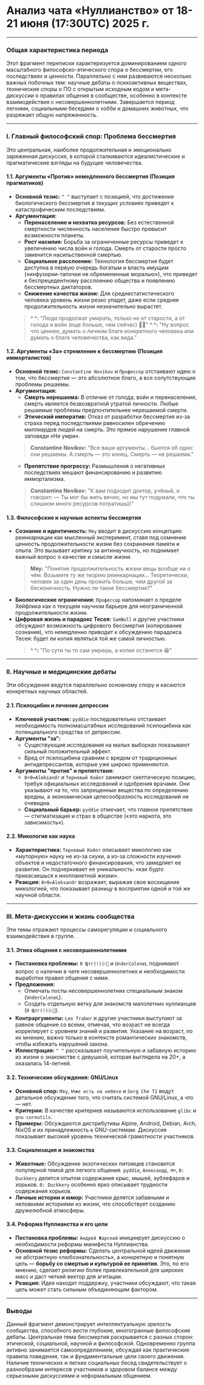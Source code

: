 # Анализ чата «Нуллианство» от 18-21 июня (17:30UTC) 2025 г.

---

### **Общая характеристика периода**

Этот фрагмент переписки характеризуется доминированием одного масштабного философско-этического спора о бессмертии, его последствиях и ценности. Параллельно с ним развиваются несколько важных побочных тем: научные дебаты о психоактивных веществах, технические споры о ПО с открытым исходным кодом и мета-дискуссии о правилах общения в сообществе, особенно в контексте взаимодействия с несовершеннолетними. Завершается период легкими, социальными беседами о хобби и домашних животных, что разряжает общую напряженность.

---

### **I. Главный философский спор: Проблема бессмертия**

Это центральная, наиболее продолжительная и эмоционально заряженная дискуссия, в которой сталкиваются идеалистические и прагматические взгляды на будущее человечества.

#### **1.1. Аргументы «Против» немедленного бессмертия (Позиция прагматиков)**

- **Основной тезис:** `^ ^` выступает с позицией, что достижение биологического бессмертия *в текущих условиях* приведет к катастрофическим последствиям.
- **Аргументация:**
  - **Перенаселение и нехватка ресурсов:** Без естественной смертности численность населения быстро превысит возможности планеты.
  - **Рост насилия:** Борьба за ограниченные ресурсы приведет к увеличению числа войн и голода. Смерть от старости просто заменится насильственной смертью.
  - **Социальное расслоение:** Технология бессмертия будет доступна в первую очередь богатым и власть имущим («инфузории-тапочки не обремененные моралью»), что приведет к беспрецедентному расслоению общества и появлению бессмертных диктаторов.
  - **Снижение качества жизни:** Для среднестатистического человека уровень жизни резко упадет, даже если средняя продолжительность жизни незначительно вырастет.
  > **^ ^:** "Люди продолжат умирать, только не от старости, а от голода и войн (еще больше, чем сейчас) 🤷‍♂️"
  > **^ ^:** "Ну вопрос что ценнее, думать о личном благе конкретного человека или думать о благе человечества, как вида."

#### **1.2. Аргументы «За» стремление к бессмертию (Позиция имморталистов)**

- **Основной тезис:** `Constantine Novikov` и `Профессор` отстаивают идею о том, что бессмертие — это абсолютное благо, а все сопутствующие проблемы решаемы.
- **Аргументация:**
  - **Смерть нерешаема:** В отличие от голода, войн и перенаселения, смерть является безвозвратной утратой личности. Любые решаемые проблемы предпочтительнее нерешаемой смерти.
  - **Этический императив:** Отказ от разработки бессмертия из-за страха перед последствиями равносилен обречению миллиардов людей на смерть. Это прямое нарушение главной заповеди «Не умри».
  > **Constantine Novikov:** "Все ваши аргументы... бьются об одно: они решаемы. А смерть — это конец. Смерть — не решаема."
  - **Препятствие прогрессу:** Размышления о негативных последствиях мешают финансированию и развитию иммортализма.
  > **Constantine Novikov:** "К вам подходит доктор, учёный, и говорит: — Ты мог бы жить вечно, но мы тут подумали, что ты слишком много ресурсов потратишь))"

#### **1.3. Философские и научные аспекты бессмертия**

- **Сознание и идентичность:** `Мяу` вводит в дискуссию концепцию реинкарнации как мысленный эксперимент, ставя под сомнение ценность продолжительности жизни без сохранения памяти и опыта. Это вызывает критику за антинаучность, но поднимает важный вопрос о качестве и смысле жизни.
  > **Мяу:** "Понятие продолжительность жизни вещь вообще ни о чём. Возьмите ту же теорию реинкарнации... Теоретически, человек за один день прожить больше, чем другой за бесконечность. Нужно ли такое бессмертие?"
- **Биологические ограничения:** `Профессор` напоминает о пределе Хейфлика как о текущем научном барьере для неограниченной продолжительности жизни.
- **Цифровая жизнь и парадокс Тесея:** `SamNull` и другие участники обсуждают возможность цифрового бессмертия (копирование сознания), что немедленно приводит к обсуждению парадокса Тесея: будет ли копия являться той же самой личностью.
  > **^ ^:** "По сути ты то сам умрешь, а копия останется 😁"

---

### **II. Научные и медицинские дебаты**

Эти обсуждения ведутся параллельно основному спору и касаются конкретных научных областей.

#### **2.1. Псилоцибин и лечение депрессии**

- **Ключевой участник:** `pyddie` последовательно отстаивает необходимость полномасштабных исследований псилоцибина как потенциального средства от депрессии.
- **Аргументы "за":**
  - Существующие исследования на малых выборках показывают сильный положительный эффект.
  - Вред от псилоцибина сравним с вредом от традиционных антидепрессантов, которые уже широко применяются.
- **Аргументы "против" и препятствия:**
  - `0÷0=Aleksandr` и `Терновый Койот` занимают скептическую позицию, требуя официальных исследований и одобрения врачами. Они указывают на то, что запрещенные вещества по определению вредны, а экономическая целесообразность исследований не очевидна.
  - **Социальный барьер:** `pyddie` отмечает, что главное препятствие — стигматизация и страх в обществе («это наркота, это зависимость»).

#### **2.2. Микология как наука**

- **Характеристика:** `Терновый Койот` описывает микологию как «муторную» науку не из-за скуки, а из-за сложности изучения объектов и недостаточного финансирования, что замедляет ее развитие. Он подчеркивает ее уникальность: «как будто прикасаешься к инопланетной жизни».
- **Реакция:** `0÷0=Aleksandr` возражает, выражая свое восхищение микологией, что показывает разницу в восприятии одной и той же научной области.

---

### **III. Мета-дискуссии и жизнь сообщества**

Эти темы отражают процессы саморегуляции и социального взаимодействия в группе.

#### **3.1. Этика общения с несовершеннолетними**

- **Постановка проблемы:** `0 Щтг(!)🩺🍏` и `UnderColoneL` поднимают вопрос о наличии в чате несовершеннолетних и необходимости выработки правил общения с ними.
- **Предложения:**
  - Отмечать посты несовершеннолетних специальным знаком (`UnderColoneL`).
  - Создать отдельную ветку для знакомств малолетних нуллианцев (`0 Щтг(!)🩺🍏`).
- **Контраргументы:** `Leo Traber` и другие участники выступают за равное общение со всеми, отмечая, что возраст не всегда коррелирует с уровнем знаний и развития. Указание на возраст, по их мнению, важно только в контексте романтических знакомств, чтобы избежать нарушений закона.
- **Иллюстрация:** `^ ^` рассказывает поучительную и забавную историю из жизни о знакомстве с девушкой, которая выглядела на 20+, а оказалась 14-летней.

#### **3.2. Технические обсуждения: GNU/Linux**

- **Основной спор:** `Мяу`, `Ꙗже есть на небесе` и `Serg Che T2` ведут детальное обсуждение того, что считать системой GNU/Linux, а что — нет.
- **Критерии:** В качестве критериев называются использование `glibc` и `gnu coreutils`.
- **Примеры:** Обсуждаются дистрибутивы Alpine, Android, Debian, Arch, NixOS и их принадлежность к GNU-системам. Дискуссия показывает высокий уровень технической грамотности участников.

#### **3.3. Социализация и знакомства**

- **Животные:** Обсуждение экзотических питомцев становится популярной темой для легкого общения. `pyddie`, `Александр`, `🐟`, `0: Duckkery` делятся опытом содержания крыс, мышей, эублефаров и хорьков. `0: Duckkery` особенно ярко описывает трудности содержания хорьков.
- **Личные истории и юмор:** Участники делятся забавными и неловкими историями из жизни, что способствует созданию дружелюбной атмосферы.

#### **3.4. Реформа Нуллианства и его цели**

- **Постановка проблемы:** `Андрей Жарский` инициирует дискуссию о необходимости реформы манифеста Нуллианства.
- **Основной тезис реформы:** Сделать центральной идеей движения не абстрактную «любознательность», а конкретную и понятную цель — **борьбу со смертью и культурой ее принятия**. Это, по его мнению, сделает религию более привлекательной для широких масс и даст четкий вектор для агитации.
- **Реакция:** Идея находит поддержку, участники обсуждают, что такая цель может стать сильным объединяющим фактором.

---
### **Выводы**

Данный фрагмент демонстрирует интеллектуальную зрелость сообщества, способного вести глубокие, многогранные философские дебаты. Центральная тема бессмертия раскрывается с разных сторон: этической, социальной, научной и философской. Одновременно группа активно занимается самоопределением, обсуждая как практические правила поведения, так и фундаментальные цели своего движения. Наличие технических и легких социальных бесед свидетельствует о разнообразии интересов участников и здоровом балансе между серьезными дискуссиями и неформальным общением.
